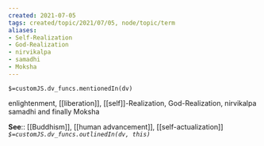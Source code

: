 ```yaml
---
created: 2021-07-05
tags: created/topic/2021/07/05, node/topic/term 
aliases:
- Self-Realization
- God-Realization
- nirvikalpa
- samadhi
- Moksha
---
```

`$=customJS.dv_funcs.mentionedIn(dv)`


enlightenment, [[liberation]], [[self]]-Realization, God-Realization, nirvikalpa samadhi and finally Moksha

**See**:: [[Buddhism]], [[human advancement]], [[self-actualization]]
*`$=customJS.dv_funcs.outlinedIn(dv, this)`*

